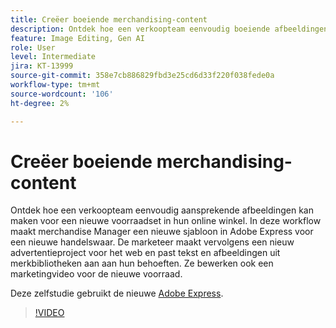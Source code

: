 ```yaml
---
title: Creëer boeiende merchandising-content
description: Ontdek hoe een verkoopteam eenvoudig boeiende afbeeldingen kan maken voor een nieuwe voorraad in hun online winkel
feature: Image Editing, Gen AI
role: User
level: Intermediate
jira: KT-13999
source-git-commit: 358e7cb886829fbd3e25cd6d33f220f038fede0a
workflow-type: tm+mt
source-wordcount: '106'
ht-degree: 2%

---
```


# Creëer boeiende merchandising-content

Ontdek hoe een verkoopteam eenvoudig aansprekende afbeeldingen kan maken voor een nieuwe voorraadset in hun online winkel. In deze workflow maakt merchandise Manager een nieuwe sjabloon in Adobe Express voor een nieuwe handelswaar. De marketeer maakt vervolgens een nieuw advertentieproject voor het web en past tekst en afbeeldingen uit merkbibliotheken aan aan hun behoeften. Ze bewerken ook een marketingvideo voor de nieuwe voorraad.

Deze zelfstudie gebruikt de nieuwe [Adobe Express](https://www.adobe.com/express/).

>[!VIDEO](https://video.tv.adobe.com/v/3447137?quality=12&learn=on&hidetitle=true&captions=dut)

